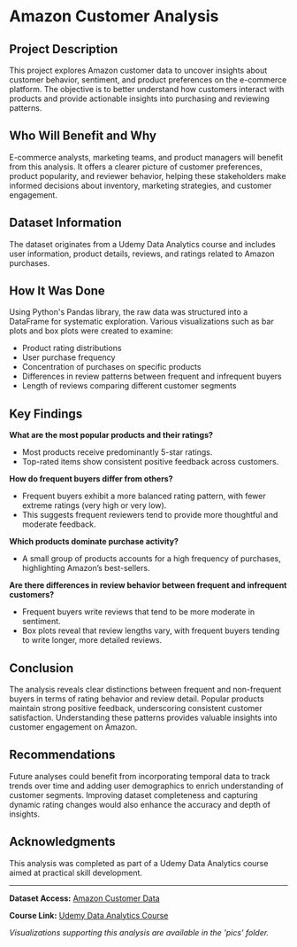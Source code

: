 # Amazon Customer Analysis

## Project Description

This project explores Amazon customer data to uncover insights about customer behavior, sentiment, and product preferences on the e-commerce platform. The objective is to better understand how customers interact with products and provide actionable insights into purchasing and reviewing patterns.

## Who Will Benefit and Why

E-commerce analysts, marketing teams, and product managers will benefit from this analysis. It offers a clearer picture of customer preferences, product popularity, and reviewer behavior, helping these stakeholders make informed decisions about inventory, marketing strategies, and customer engagement.

## Dataset Information

The dataset originates from a Udemy Data Analytics course and includes user information, product details, reviews, and ratings related to Amazon purchases.

## How It Was Done

Using Python's Pandas library, the raw data was structured into a DataFrame for systematic exploration. Various visualizations such as bar plots and box plots were created to examine:

* Product rating distributions
* User purchase frequency
* Concentration of purchases on specific products
* Differences in review patterns between frequent and infrequent buyers
* Length of reviews comparing different customer segments

## Key Findings

**What are the most popular products and their ratings?**

* Most products receive predominantly 5-star ratings.
* Top-rated items show consistent positive feedback across customers.

**How do frequent buyers differ from others?**

* Frequent buyers exhibit a more balanced rating pattern, with fewer extreme ratings (very high or very low).
* This suggests frequent reviewers tend to provide more thoughtful and moderate feedback.

**Which products dominate purchase activity?**

* A small group of products accounts for a high frequency of purchases, highlighting Amazon’s best-sellers.

**Are there differences in review behavior between frequent and infrequent customers?**

* Frequent buyers write reviews that tend to be more moderate in sentiment.
* Box plots reveal that review lengths vary, with frequent buyers tending to write longer, more detailed reviews.

## Conclusion

The analysis reveals clear distinctions between frequent and non-frequent buyers in terms of rating behavior and review detail. Popular products maintain strong positive feedback, underscoring consistent customer satisfaction. Understanding these patterns provides valuable insights into customer engagement on Amazon.

## Recommendations

Future analyses could benefit from incorporating temporal data to track trends over time and adding user demographics to enrich understanding of customer segments. Improving dataset completeness and capturing dynamic rating changes would also enhance the accuracy and depth of insights.

## Acknowledgments

This analysis was completed as part of a Udemy Data Analytics course aimed at practical skill development.

---

**Dataset Access:** [Amazon Customer Data](https://drive.google.com/drive/folders/1DOf6Mqx33DJCnCJa3A9AFHO0nG76cMrN)

**Course Link:** [Udemy Data Analytics Course](https://www.udemy.com/course/data-analysis-real-world-use-cases-hands-on-python/)

*Visualizations supporting this analysis are available in the 'pics' folder.*
